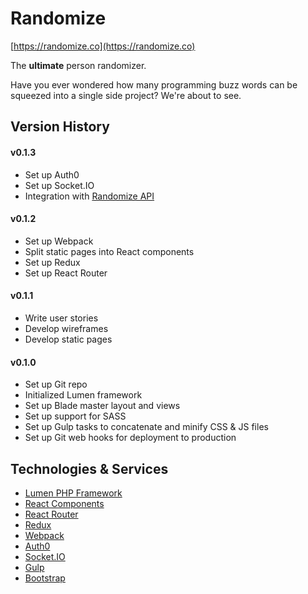 # Randomize

[https://randomize.co](https://randomize.co)

The **ultimate** person randomizer. 

Have you ever wondered how many programming buzz words can be squeezed into a single side project? We're about to see. 

## Version History

#### v0.1.3

- Set up Auth0 
- Set up Socket.IO 
- Integration with [Randomize API](https://github.com/ga-aluminati/randomize-api)

#### v0.1.2

- Set up Webpack
- Split static pages into React components
- Set up Redux
- Set up React Router

#### v0.1.1

- Write user stories
- Develop wireframes
- Develop static pages

#### v0.1.0

- Set up Git repo
- Initialized Lumen framework
- Set up Blade master layout and views
- Set up support for SASS 
- Set up Gulp tasks to concatenate and minify CSS & JS files
- Set up Git web hooks for deployment to production

## Technologies & Services

* [Lumen PHP Framework](https://lumen.laravel.com/)
* [React Components](https://facebook.github.io/react/)
* [React Router](https://github.com/reactjs/react-router)
* [Redux](http://redux.js.org/)
* [Webpack](https://webpack.github.io/)
* [Auth0](https://auth0.com/)
* [Socket.IO](http://socket.io/)
* [Gulp](http://gulpjs.com/)
* [Bootstrap](http://getbootstrap.com/)

